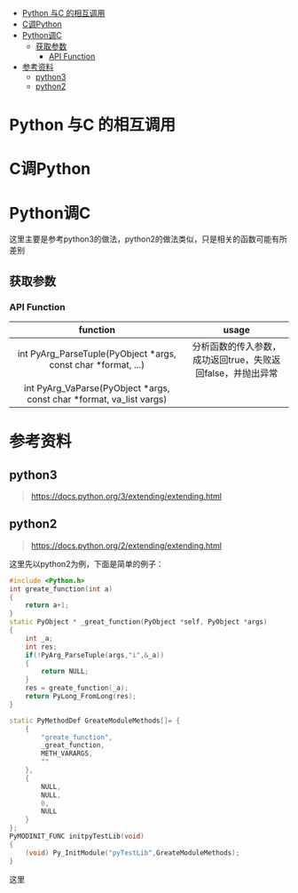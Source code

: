 <!-- TOC -->

- [Python 与C 的相互调用](#python-与c-的相互调用)
- [C调Python](#c调python)
- [Python调C](#python调c)
    - [获取参数](#获取参数)
        - [API Function](#api-function)
- [参考资料](#参考资料)
    - [python3](#python3)
    - [python2](#python2)

<!-- /TOC -->
# Python 与C 的相互调用

# C调Python


# Python调C
这里主要是参考python3的做法，python2的做法类似，只是相关的函数可能有所差别
## 获取参数
### API Function

function | usage
:---: | :---:
int PyArg_ParseTuple(PyObject *args, const char *format, ...)| 分析函数的传入参数，成功返回true，失败返回false，并抛出异常
int PyArg_VaParse(PyObject *args, const char *format, va_list vargs)|




# 参考资料
## python3
> https://docs.python.org/3/extending/extending.html   
>

## python2 
> https://docs.python.org/2/extending/extending.html  
> 
这里先以python2为例，下面是简单的例子：
``` cpp
#include <Python.h>
int greate_function(int a)
{
    return a+1;
}
static PyObject * _great_function(PyObject *self, PyObject *args)
{
    int _a;
    int res;
    if(!PyArg_ParseTuple(args,"i",&_a))
    {
        return NULL;
    }
    res = greate_function(_a);
    return PyLong_FromLong(res);
}

static PyMethodDef GreateModuleMethods[]= {
    {
        "greate_function",
        _great_function,
        METH_VARARGS,
        ""
    },
    {
        NULL,
        NULL,
        0,
        NULL
    }
};
PyMODINIT_FUNC initpyTestLib(void)
{
    (void) Py_InitModule("pyTestLib",GreateModuleMethods);
}
```
这里


